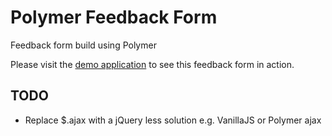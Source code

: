 # Polymer Feedback Form
Feedback form build using Polymer

Please visit the [demo application](https://bruce17.github.io/polymer-feedback-form/) to see this feedback form in action.


## TODO

* Replace $.ajax with a jQuery less solution e.g. VanillaJS or Polymer ajax
